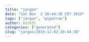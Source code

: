 ```yaml
---
title: "jargon"
date: "Sat Nov  2 20:44:38 CET 2019"
tags: ["jargon", "pipotron"]
author: m1ch3l
categories: ["generated"]
slug: "jargon/2019-11-02-20:44:38"
---
```



